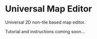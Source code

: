 Universal Map Editor
====================

Universal 2D non-tile based map editor.

Tutorial and instructions coming soon...
